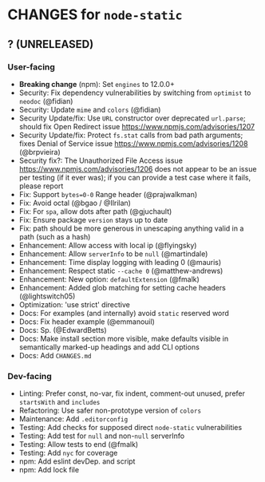 # CHANGES for `node-static`

## ? (UNRELEASED)

### User-facing

- **Breaking change** (npm): Set `engines` to 12.0.0+
- Security: Fix dependency vulnerabilities by switching from `optimist` to
    `neodoc` (@fidian)
- Security: Update `mime` and `colors` (@fidian)
- Security Update/fix: Use `URL` constructor over deprecated `url.parse`;
    should fix Open Redirect issue <https://www.npmjs.com/advisories/1207>
- Security Update/fix: Protect `fs.stat` calls from bad path arguments; fixes
    Denial of Service issue <https://www.npmjs.com/advisories/1208>
    (@brpvieira)
- Security fix?: The Unauthorized File Access issue
    <https://www.npmjs.com/advisories/1206> does not appear to be an issue
    per testing (if it ever was); if you can provide a test case where it
    fails, please report
- Fix: Support `bytes=0-0` Range header (@prajwalkman)
- Fix: Avoid octal (@bgao / @Ilrilan)
- Fix: For `spa`, allow dots after path (@gjuchault)
- Fix: Ensure package `version` stays up to date
- Fix: path should be more generous in unescaping anything valid in a
    path (such as a hash)
- Enhancement: Allow access with local ip (@flyingsky)
- Enhancement: Allow `serverInfo` to be `null` (@martindale)
- Enhancement: Time display logging with leading 0 (@mauris)
- Enhancement: Respect static `--cache 0` (@matthew-andrews)
- Enhancement: New option: `defaultExtension` (@fmalk)
- Enhancement: Added glob matching for setting cache headers (@lightswitch05)
- Optimization: 'use strict' directive
- Docs: For examples (and internally) avoid `static` reserved word
- Docs: Fix header example (@emmanouil)
- Docs: Sp. (@EdwardBetts)
- Docs: Make install section more visible, make defaults visible in
    semantically marked-up headings and add CLI options
- Docs: Add `CHANGES.md`

### Dev-facing

- Linting: Prefer const, no-var, fix indent, comment-out unused,
    prefer `startsWith` and `includes`
- Refactoring: Use safer non-prototype version of `colors`
- Maintenance: Add `.editorconfig`
- Testing: Add checks for supposed direct `node-static` vulnerabilities
- Testing: Add test for `null` and non-`null` serverInfo
- Testing: Allow tests to end (@fmalk)
- Testing: Add `nyc` for coverage
- npm: Add eslint devDep. and script
- npm: Add lock file
